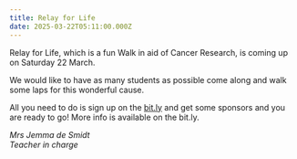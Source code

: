 ```yaml
---
title: Relay for Life
date: 2025-03-22T05:11:00.000Z
---
```

Relay for Life, which is a fun Walk in aid of Cancer Research, is coming up on Saturday 22 March.  

We would like to have as many students as possible come along and walk some laps for this wonderful cause.  

All you need to do is sign up on the [bit.ly](https://docs.google.com/forms/d/1m_5HP0Db6F93C1LI0Loe9zC-QNtA3VEaykewqshW4_U/viewform?edit_requested=true) and get some sponsors and you are ready to go! More info is available on the bit.ly.

*Mrs Jemma de Smidt  
Teacher in charge*
